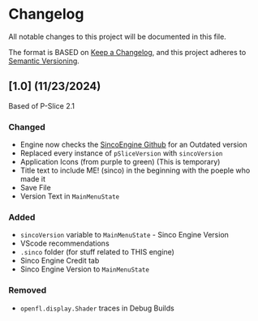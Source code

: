 # Changelog

All notable changes to this project will be documented in this file.

The format is BASED on [Keep a Changelog](https://keepachangelog.com/en/1.1.0/),
and this project adheres to [Semantic Versioning](https://semver.org/spec/v2.0.0.html).

## [1.0] (11/23/2024)
Based of P-Slice 2.1
### Changed
- Engine now checks the [SincoEngine Github](https://github.com/sphis-Sinco/SincoEngine) for an Outdated version
- Replaced every instance of `pSliceVersion` with `sincoVersion`
- Application Icons (from purple to green) (This is temporary)
- Title text to include ME! (sinco) in the beginning with the poeple who made it
- Save File
- Version Text in `MainMenuState`
### Added
- `sincoVersion` variable to `MainMenuState` - Sinco Engine Version
- VScode recommendations
- `.sinco` folder (for stuff related to THIS engine)
- Sinco Engine Credit tab
- Sinco Engine Version to `MainMenuState`
### Removed
- `openfl.display.Shader` traces in Debug Builds